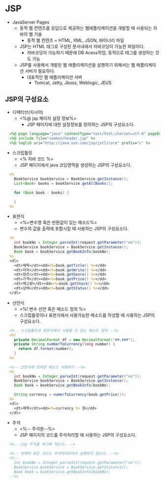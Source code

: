 # JSP
- JavaServer Pages
  * 동적 웹 컨텐츠를 응답으로 제공하는 웹애플리케이션을 개발할 때 사용되는 자바의 웹 기술
    + 동적 웹 컨텐츠 = HTML, XML, JSON, 바이너리 파일
  * JSP는 HTML 태그로 구성된 문서내에서 자바코딩이 가능한 파일이다.
    + 자바코딩이 가능하기 때문에 DB Acess작업, 동적으로 태그를 생성하는 것도 가능
  * JSP를 사용해서 개발된 웹 애플리케이션을 실행하기 위해서는 웹 애플리케이션 서버가 필요하다.
    + 대표적인 웹 애플리케이션 서버
       - Tomcat, Jetty, Jboss, Weblogic, JEUS

## JSP의 구성요소
- 디렉티브(지시어)
  + &lt;%@ jsp 페이지 설정 정보%&gt;
	+ JSP 페이지에 대한 설정정보를 정의하는 JSP의 구성요소다.
```jsp
  <%@ page language="java" contentType="text/html;charset=utf-8" pageEncoding="utf-8" %>
  <%@ include file="common/header.jsp" %>
  <%@ taglib uri="http://java.sun.com/jsp/jstl/core" prefix="c" %>
```
- 스크립틀릿
  + &lt;% 자바 코드 %&gt;
  + JSP 페이지에서 java 코딩영역을 생성하는 JSP의 구성요소다.
```jsp
  <%
    BookService bookService = BookService.getInstance();
    List<Book> books = bookService.getAllBooks();
      
    for (Book book : books) {
      
    }
  %>
```
- 표현식
  + &lt;%=변수명 혹은 반환값이 있는 메소드%&gt;
  + 변수의 값을 출력에 포함시킬 때 사용하는 JSP의 구성요소다.
```jsp
  <%
    int bookNo = Integer.parseInt(request.getParameter("no"));
    BookService bookService = BookService.getInstance();
    Book book = bookService.getBookInfo(bookNo);
  %>
  <dl>
    <dt>제목</dt><dd><%=book.getTitle() %></dd>
    <dt>저자</dt><dd><%=book.getWrite() %></dd>
    <dt>쟝르</dt><dd><%=book.getGenre() %></dd>
    <dt>가격</dt><dd><%=book.getPrice() %></dd>
    <dt>재고량</dt><dd><%=book.getStock() %></dd>
    <dt>상태</dt><dd><%=book.getStatus() %></dd>
  </dl>
```
- 선언식	
  + &lt;%! 변수 선언 혹은 메소드 정의 %&gt;
  + 스크립틀릿이나 표현식에서 사용가능한 메소드를 작성할 때 사용하는 JSP의 구성요소다.
```jsp
  <%-- 스크립틀릿과 표현식에서 사용할 수 있는 메소드 정의 --%>
  <%!
    private DecimalFormat df = new DecimalFormat("##,###");
    private String numberToCurrency(long number) {
      return df.format(number);
    }
  %>
    
  <%-- 선언식에 정의한 메소드 사용하기 --%>
  <%
    int bookNo = Integer.parseInt(request.getParameter("no"));
    BookService bookService = BookService.getInstance();
    Book book = bookService.getBookInfo(bookNo);
      
    String currency = numerToCurrency(book.getPrice());
  %>
  <dl>
    <dt>제목</dt><dd><%=currency %> 원</dd>
  </dl>
```
- 주석	
  + &lt;%-- 주석문--%&gt; 
  + JSP 페이지의 코드를 주석처리할 때 사용하는 JSP의 구성요소다.
```jsp
  <%-- jsp 주석을 여기에 적는다. -->
    
  <%-- 아래의 모든 코드는 주석처리되어서 실행되지 않는다. --%>
  <%--
    int bookNo = Integer.parseInt(request.getParameter("no"));
    BookService bookService = BookService.getInstance();
    Book book = bookService.getBookInfo(bookNo);
  --%>
```
	
